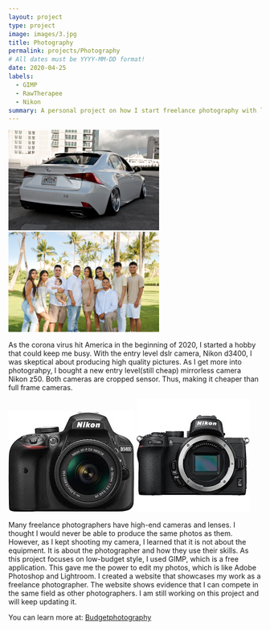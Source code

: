 ```yaml
---
layout: project
type: project
image: images/3.jpg
title: Photography
permalink: projects/Photography
# All dates must be YYYY-MM-DD format!
date: 2020-04-25
labels:
  - GIMP
  - RawTherapee
  - Nikon
summary: A personal project on how I start freelance photography with low-budget equipment.
---
```


<div class="ui small rounded images">
  <img class="ui image" src="../images/car.JPG">
  <img class="ui image" src="../images/fam.JPG">
</div>

  As the corona virus hit America in the beginning of 2020, I started a hobby that could keep me busy.  With the entry level dslr camera, Nikon d3400, I was skeptical about producing high quality pictures. As I get more into photograhpy, I bought a new entry level(still cheap) mirrorless camera Nikon z50. Both cameras are cropped sensor. Thus, making it cheaper than full frame cameras.
  
  <div class="ui small rounded images">
  <img class="ui image" src="../images/nikon d.jfif">
  <img class="ui image" src="../images/nikon z.jfif">
</div>
  

  Many freelance photographers have high-end cameras and lenses. I thought I would never be able to produce the same photos as them. However, as I kept shooting my camera, I learned that it is not about the equipment. It is about the photographer and how they use their skills. As this project focuses on low-budget style, I used GIMP, which is a free application. This gave me the power to edit my photos, which is like Adobe Photoshop and Lightroom. I created a website that showcases my work as a freelance photographer. The website shows evidence that I can compete in the same field as other photographers. I am still working on this project and will keep updating it.
  

You can learn more at: [Budgetphotography](https://kpmigee.wixsite.com/budgetphotography/)

